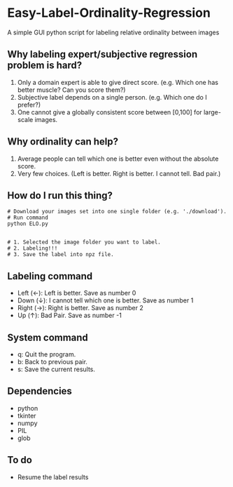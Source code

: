 # Easy-Label-Ordinality-Regression
A simple GUI python script for labeling relative ordinality between images

## Why labeling expert/subjective regression problem is hard?
1) Only a domain expert is able to give direct score. (e.g. Which one has better muscle? Can you score them?)
2) Subjective label depends on a single person. (e.g. Which one do I prefer?)
3) One cannot give a globally consistent score between [0,100] for large-scale images.

## Why ordinality can help?
1) Average people can tell which one is better even without the absolute score.
2) Very few choices. (Left is better. Right is better. I cannot tell. Bad pair.)

## How do I run this thing?
```
# Download your images set into one single folder (e.g. './download').
# Run command
python ELO.py


# 1. Selected the image folder you want to label.
# 2. Labeling!!!
# 3. Save the label into npz file.
```
## Labeling command

+ Left (&#x2190;): Left is better. Save as number 0
+ Down (&#x2193;): I cannot tell which one is better. Save as number 1
+ Right (&#x2192;): Right is better. Save as number 2
+ Up (&#x2191;): Bad Pair. Save as number -1

## System command
+ q: Quit the program.
+ b: Back to previous pair.
+ s: Save the current results.

## Dependencies
+ python
+ tkinter
+ numpy
+ PIL
+ glob

## To do
+ Resume the label results
